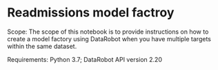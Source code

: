 # Readmissions model factroy

Scope: The scope of this notebook is to provide instructions on how to create a model factory using DataRobot when you have multiple targets within the same dataset.

Requirements: Python 3.7; DataRobot API version 2.20
